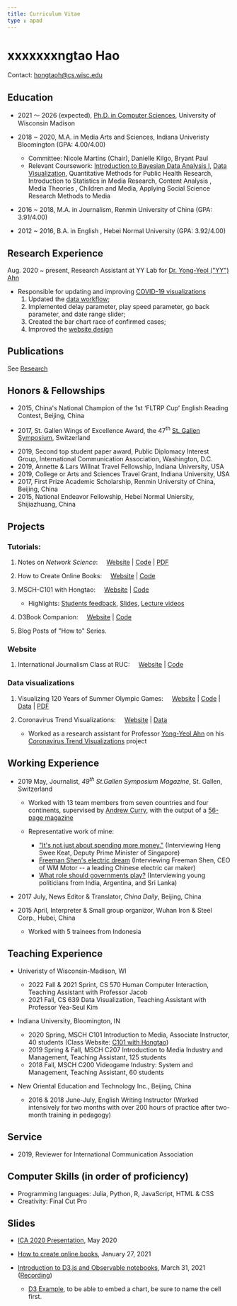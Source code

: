 ```yaml
---
title: Curriculum Vitae
type : apad
---
```

# xxxxxxxngtao Hao
Contact: hongtaoh@cs.wisc.edu
<!-- Contact: [Email](/files/email.png) -->

## Education

- 2021 ～ 2026 (expected), [Ph.D. in Computer Sciences](https://www.cs.wisc.edu/), University of Wisconsin Madison

- 2018 ~ 2020, M.A. in Media Arts and Sciences, Indiana Univeristy Bloomington (GPA: 4.00/4.00)
   - Committee: Nicole Martins (Chair), Danielle Kilgo, Bryant Paul
   - Relevant Coursework: [Introduction to Bayesian Data Analysis I](https://jkkweb.sitehost.iu.edu/jkkteach/P533/), [Data Visualization](http://yyahn.com/dviz-course/), Quantitative Methods for Public Health Research, Introduction to Statistics in Media Research, Content Analysis , Media Theories , Children and Media, Applying Social Science Research Methods to Media

- 2016 ~ 2018, M.A. in Journalism, Renmin University of China (GPA: 3.91/4.00)
- 2012 ~ 2016, B.A. in English , Hebei Normal University (GPA: 3.92/4.00)

## Research Experience

Aug. 2020 ~ present, Research Assistant at YY Lab for [Dr. Yong-Yeol ("YY") Ahn](http://yongyeol.com/)
- Responsible for updating and improving [COVID-19 visualizations](https://yyahn.com/covid19-dashboard/)
  1. Updated the [data workflow](https://github.com/covid19-data/covid19-data);
  2. Implemented delay parameter, play speed parameter, go back parameter, and date range slider;
  3. Created the bar chart race of confirmed cases;
  4. Improved the [website design](https://github.com/covid19-data/covid19-dashboard)


## Publications

See [Research](/en/research)

<!-- ## Peer-Reviewed Conference Presentations
1. Hao, H. (May, 2020). *Cross-cultural comparisons of 'selfie-presentation': A content analysis*. Poster presented at the 70th Annual Conference of the International Communication Association, Converted from Australia to virtual due to COVID-19. 
    - [poster](https://hongtaoh.com/files/ICA_Poster_Actual_Size.pdf), [slides](https://hongtaoh.com/slides/ICA2020.html#1), [presentation video](https://player.vimeo.com/video/418504580), [GitHub repo](https://github.com/hongtaoh/ICA2020Poster)
2. Hao, H. (Nov., 2019). *Are Chinese selfies gender-stereotypical: A content analysis of selfies on Weibo*. Paper presented at the 105th Annual Conference of the National Communication Association, Baltimore, MD. 
3. Hao, H. (Nov., 2019). *Digital divide: Theoretical review and future research suggestions*. Paper presented at the 105th Annual Conference of the National Communication Association, Baltimore, MD. 
4. Hao, H. (May, 2019). *Global expansion of China’s media for soft power promotion*. Paper presented at the 69th Annual Conference of the International Communication Association, Washington, D.C. 
    - ***Second Top Student Paper***  -->

## Honors & Fellowships

- 2015, China's National Champion of the 1st ‘FLTRP Cup’ English Reading Contest, Beijing, China
<!--    - Ranked 1<sup>st</sup> among 200,000 undergraduate and graduate participants nationwide （[Results](https://heep.unipus.cn/news/xwnr.php?NewsID=3012), [School Report](http://www.hebtu.edu.cn/a/2015/12/14/20151214142833.html)) -->
- 2017, St. Gallen Wings of Excellence Award, the 47<sup>th</sup> [St. Gallen Symposium](https://www.symposium.org/), Switzerland
<!--   - One of 100 winners selected from nearly 1,000 contestants, representing 350 universities and 109 nationalities -->
- 2019, Second top student paper award, Public Diplomacy Interest Group, International Communication Association, Washington, D.C. 
- 2019, Annette & Lars Willnat Travel Fellowship, Indiana University, USA
- 2019, College or Arts and Sciences Travel Grant, Indiana University, USA
- 2017, First Prize Academic Scholarship, Renmin University of China, Beijing, China
- 2015, National Endeavor Fellowship, Hebei Normal Uniersity, Shijiazhuang, China

## Projects

### Tutorials:

1. Notes on *Network Science*: &nbsp; &nbsp; [Website](https://netsci.hongtaoh.com/) | [Code](https://github.com/hongtaoh/netsci-notes) | [PDF](https://netsci.hongtaoh.com/netsci.pdf)

2. How to Create Online Books: &nbsp; &nbsp; [Website](https://onlinebook.hongtaoh.com/) | [Code](https://github.com/hongtaoh/onlinebook)

3. MSCH-C101 with Hongtao: &nbsp; &nbsp; [Website](https://c101.hongtaoh.com/) | [Code](https://github.com/hongtaoh/c101)
   - Highlights: [Students feedback](https://c101.hongtaoh.com/feedback/), [Slides](https://c101.hongtaoh.com/slides/), [Lecture videos](https://c101.hongtaoh.com/videos/)
   
4. D3Book Companion:  &nbsp; &nbsp;  [Website](https://d3book.hongtaoh.com/) | [Code](https://github.com/hongtaoh/d3book)
   
5. Blog Posts of "How to" Series. 

### Website

1. International Journalism Class at RUC:  &nbsp; &nbsp;  [Website](https://rucer.netlify.app/) | [Code](https://github.com/hongtaoh/guoxinban)
   <!-- - Class website for *International Journalism* taught at [Renmin University of China](https://en.wikipedia.org/wiki/Renmin_University_of_China) by Michael J. Jordan -->

<!-- ### Website

- International Journalism Class at RUC [<i class="fa fa-home" style="color: grey; font-size: 19pt"></i>](https://rucer.netlify.app/), [<i class="fa fa-github" style="color: grey; font-size: 19pt"></i>](https://github.com/hongtaoh/guoxinban)
 -->

### Data visualizations
1. Visualizing 120 Years of Summer Olympic Games: &nbsp; &nbsp; [Website](https://olymvis.hongtaoh.com/) | [Code](https://github.com/hongtaoh/olymvis) | [Data](https://github.com/hongtaoh/olymvis-data) | [PDF](https://raw.githubusercontent.com/hongtaoh/olymvis/master/static/tex-pdf/fang_hao_olymvis.pdf)
    <!--  - A team project together with [Chris Fang](https://www.linkedin.com/in/chriszihuifang) for Professor [Yong-Yeol Ahn](http://yongyeol.com/)’s [*INFO I590 Data Visualization*](https://yyahn.com/dviz-course/) in 2019 Fall -->

2. Coronavirus Trend Visualizations: &nbsp; &nbsp; [Website](https://yyahn.com/covid19-dashboard/) | [Data](https://github.com/covid19-data/covid19-data)
   - Worked as a research assistant for Professor [Yong-Yeol Ahn](http://yongyeol.com/) on his [Coronavirus Trend Visualizations](https://yyahn.com/covid19-dashboard/) project


<!-- ### Data visualizations

- Visualizing 120 Years of Summer Olympic Games [<i class="fa fa-home" style="color: grey; font-size: 19pt"></i>](https://olymvis.hongtaoh.com/), [<i class="fa fa-github" style="color: grey; font-size: 19pt"></i>](https://github.com/hongtaoh/olymvis), [<i class="fa fa-file" style="color: grey; font-size: 15pt"></i>](https://raw.githubusercontent.com/hongtaoh/olymvis/master/static/tex-pdf/fang_hao_olymvis.pdf)

- Bar Chart Race of Coronavirus Confirmed Cases [<i class="fa fa-home" style="color: grey; font-size: 19pt"></i>](https://yyahn.com/covid19-dashboard/racing.html), [<i class="fa fa-database" style="color: grey; font-size: 16pt"></i>](https://observablehq.com/@hongtaoh/bar-chart-race-of-coronavirus-confirmed-cases) -->

## Working Experience
- 2019 May, Journalist, *49<sup>th</sup> St.Gallen Symposium Magazine*, St. Gallen, Switzerland 
  - Worked with 13 team members from seven countries and four continents, supervised by [Andrew Curry](https://www.andrewcurry.com/), with the output of a [56-page magazine](/files/sgs-mgz-2019-long.pdf)
  - Representative work of mine:

    - ["It's not just about spending more money."](https://www.symposium.org/articles/its-not-just-about-spending-more-money) (Interviewing Heng Swee Keat, Deputy Prime Minister of Singapore)
    - [Freeman Shen's electric dream](https://www.symposium.org/articles/freeman-shens-electric-dream) (Interviewing Freeman Shen, CEO of WM Motor -- a leading Chinese electric car maker)
    - [What role should governments play?](https://www.symposium.org/articles/what-role-should-governments-play) (Interviewing young politicians from India, Argentina, and Sri Lanka)

- 2017 July, News Editor & Translator, *China Daily*, Beijing, China

- 2015 April, Interpreter & Small group organizor, Wuhan Iron & Steel Corp., Hubei, China 
   - Worked with 5 trainees from Indonesia

## Teaching Experience
- Univeristy of Wisconsin-Madison, WI
   - 2022 Fall & 2021 Sprint, CS 570 Human Computer Interaction, Teaching Assistant with Professor Jacob 
   - 2021 Fall, CS 639 Data Visualization, Teaching Assistant with Professor Yea-Seul Kim

- Indiana University, Bloomington, IN
   - 2020 Spring, MSCH C101 Introduction to Media, Associate Instructor, 40 students  (Class Website: [C101 with Hongtao](https://c101.hongtaoh.com/)) <!--for Professor Mike Conway-->
   - 2019 Spring & Fall, MSCH C207 Introduction to Media Industry and Management, Teaching Assistant, 125 students <!--for for Matt Pierce-->
   - 2018 Fall, MSCH C200 Videogame Industry: System and Management, Teaching Assistant, 60 students <!--for for Nathan Mishler-->

-  New Oriental Education and Technology Inc., Beijing, China
   - 2016 & 2018 June-July, English Writing Instructor (Worked intensively for two months with over 200 hours of practice after two-month training in pedagogy)

## Service
- 2019, Reviewer for International Communication Association

<!--
## Relevant Graduate Coursework
1. [Introduction to Bayesian Data Analysis I](https://jkkweb.sitehost.iu.edu/jkkteach/P533/) (Dr. John Kruschke)
2. [Data Visualization](http://yyahn.com/dviz-course/) (Dr. YY Ahn)
3. Quantitative Methods for Public Health Research (**A+**) (Dr. Dong-Chul Seo)
4. Introduction to Statistics in Media Research (**A+**) (Dr. Andrew Weaver)
5. Content Analysis (Dr. Danielle Kilgo)
6. Media Theories (Dr. Stephanie DeBore & Dr. Suzannah Comfort)
7. Children and Media (**A+**) (Dr. Nicole Martins)
8. Applying Social Science Research Methods to Media (Dr. Rob Potter) -->


## Computer Skills (in order of proficiency)

  - Programming languages: Julia, Python, R, JavaScript, HTML & CSS
  - Creativity: Final Cut Pro

## Slides

- [ICA 2020 Presentation](/slides/ICA2020.html), May 2020

- [How to create online books](https://onlinebook.hongtaoh.com/slides/onlinebook.html#1), January 27, 2021

- [Introduction to D3.js and Observable notebooks](/slides/d3.html), March 31, 2021 ([Recording](https://iu.mediaspace.kaltura.com/media/t/1_txlx5k1v))
  - [D3 Example](https://observablehq.com/@hongtaoh/d3-practice-2021-03-31), to be able to embed a chart, be sure to name the cell first. 

